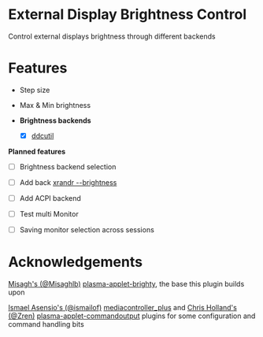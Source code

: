 # External Display Brightness Control

Control external displays brightness through different backends

# Features
- Step size
- Max & Min brightness

- **Brightness backends**

  - [x] [ddcutil](https://github.com/rockowitz/ddcutil)

**Planned features**
- [ ] Brightness backend selection
- [ ] Add back [xrandr --brightness](https://www.x.org/releases/X11R7.6/doc/man/man1/xrandr.1.xhtml)
- [ ] Add ACPI backend
- [ ] Test multi Monitor
- [ ] Saving monitor selection across sessions


# Acknowledgements
[Misagh's (@Misaghlb)](https://github.com/Misaghlb) [plasma-applet-brighty](https://github.com/Misaghlb/plasma-applet-brighty), the base this plugin builds upon

[Ismael Asensio's (@ismailof)](https://github.com/ismailof) [mediacontroller_plus](https://github.com/ismailof/mediacontroller_plus) and [Chris Holland's (@Zren)](https://github.com/Zren)  [plasma-applet-commandoutput](https://github.com/Zren/plasma-applet-commandoutput) plugins for some configuration and command handling bits